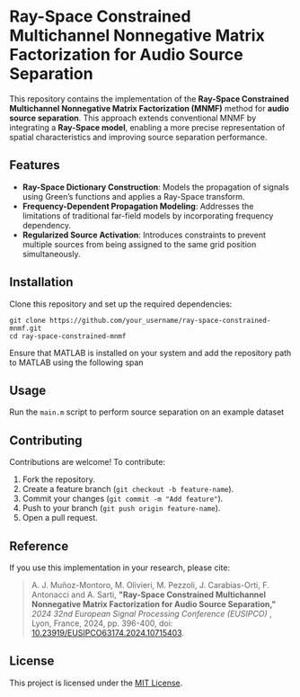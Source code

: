 # Ray-Space Constrained Multichannel Nonnegative Matrix Factorization for Audio Source Separation

This repository contains the implementation of the **Ray-Space Constrained Multichannel Nonnegative Matrix Factorization (MNMF)** method for **audio source separation**. This approach extends conventional MNMF by integrating a **Ray-Space model**, enabling a more precise representation of spatial characteristics and improving source separation performance.

## Features

- **Ray-Space Dictionary Construction**: Models the propagation of signals using Green’s functions and applies a Ray-Space transform.
- **Frequency-Dependent Propagation Modeling**: Addresses the limitations of traditional far-field models by incorporating frequency dependency.
- **Regularized Source Activation**: Introduces constraints to prevent multiple sources from being assigned to the same grid position simultaneously.

## Installation

Clone this repository and set up the required dependencies:

```
git clone https://github.com/your_username/ray-space-constrained-mnmf.git
cd ray-space-constrained-mnmf
```

Ensure that MATLAB is installed on your system and add the repository path to MATLAB using the following span

## Usage

Run the `main.m` script to perform source separation on an example dataset

## Contributing

Contributions are welcome! To contribute:

1. Fork the repository.
2. Create a feature branch (`git checkout -b feature-name`).
3. Commit your changes (`git commit -m "Add feature"`).
4. Push to your branch (`git push origin feature-name`).
5. Open a pull request.

## Reference

If you use this implementation in your research, please cite:

> A. J. Muñoz-Montoro, M. Olivieri, M. Pezzoli, J. Carabias-Orti, F. Antonacci and A. Sarti, **"Ray-Space Constrained Multichannel Nonnegative Matrix Factorization for Audio Source Separation,"**  *2024 32nd European Signal Processing Conference (EUSIPCO)* , Lyon, France, 2024, pp. 396-400, doi: [10.23919/EUSIPCO63174.2024.10715403](https://doi.org/10.23919/EUSIPCO63174.2024.10715403).

## License

This project is licensed under the [MIT License](https://opensource.org/licenses/MIT).
